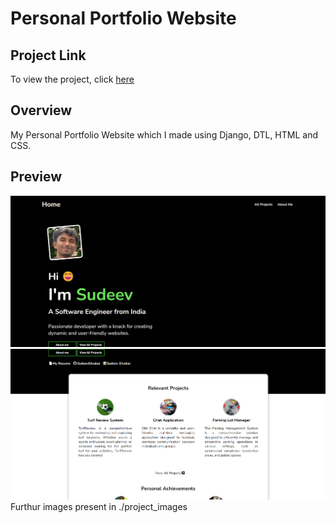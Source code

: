# Personal Portfolio Website

## Project Link

To view the project, click [here](https://sudeev-divakar-portfolio.onrender.com/)

## Overview

My Personal Portfolio Website which I made using Django, DTL, HTML and CSS.

## Preview

![Alt text](./project_images/image2.png)
![Alt text](./project_images/image3.png)
Furthur images present in ./project_images